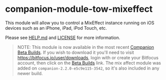 # companion-module-tow-mixeffect
This module will allow you to control a MixEffect instance running on iOS devices such as an iPhone, iPad, iPod Touch, etc.

Please see [HELP.md](HELP.md) and [LICENSE](LICENSE) for more information.

> NOTE: This module is now available in the most recent [Companion Beta Builds](https://bitfocus.io/companion/download/builds/). If you wish to download it you'll need to visit https://bitfocus.io/user/downloads, login with or create your Bitfocus account, then click on the [Beta Builds](https://bitfocus.io/companion/download/builds/) link. The mix affect module was added on `companion-2.2.0-e5c9e115-3542`, so it's also included in any newer build.
